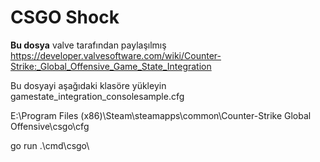 # CSGO Shock

**Bu dosya** valve tarafından paylaşılmış
https://developer.valvesoftware.com/wiki/Counter-Strike:_Global_Offensive_Game_State_Integration


Bu dosyayi aşağıdaki klasöre yükleyin
gamestate_integration_consolesample.cfg

E:\Program Files (x86)\Steam\steamapps\common\Counter-Strike Global Offensive\csgo\cfg



go run .\cmd\csgo\